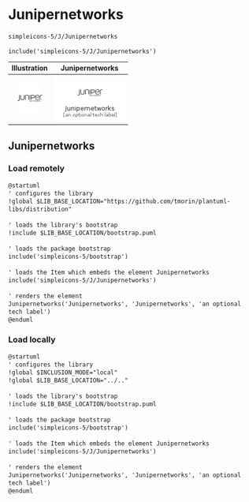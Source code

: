 # Junipernetworks


```text
simpleicons-5/J/Junipernetworks
```

```text
include('simpleicons-5/J/Junipernetworks')
```



| Illustration | Junipernetworks |
| :---: | :---: |
| ![illustration for Illustration](../../simpleicons-5/J/Junipernetworks.png) | ![illustration for Junipernetworks](../../simpleicons-5/J/Junipernetworks.Local.png) |




## Junipernetworks

### Load remotely
```plantuml
@startuml
' configures the library
!global $LIB_BASE_LOCATION="https://github.com/tmorin/plantuml-libs/distribution"

' loads the library's bootstrap
!include $LIB_BASE_LOCATION/bootstrap.puml

' loads the package bootstrap
include('simpleicons-5/bootstrap')

' loads the Item which embeds the element Junipernetworks
include('simpleicons-5/J/Junipernetworks')

' renders the element
Junipernetworks('Junipernetworks', 'Junipernetworks', 'an optional tech label')
@enduml
```

### Load locally
```plantuml
@startuml
' configures the library
!global $INCLUSION_MODE="local"
!global $LIB_BASE_LOCATION="../.."

' loads the library's bootstrap
!include $LIB_BASE_LOCATION/bootstrap.puml

' loads the package bootstrap
include('simpleicons-5/bootstrap')

' loads the Item which embeds the element Junipernetworks
include('simpleicons-5/J/Junipernetworks')

' renders the element
Junipernetworks('Junipernetworks', 'Junipernetworks', 'an optional tech label')
@enduml
```

